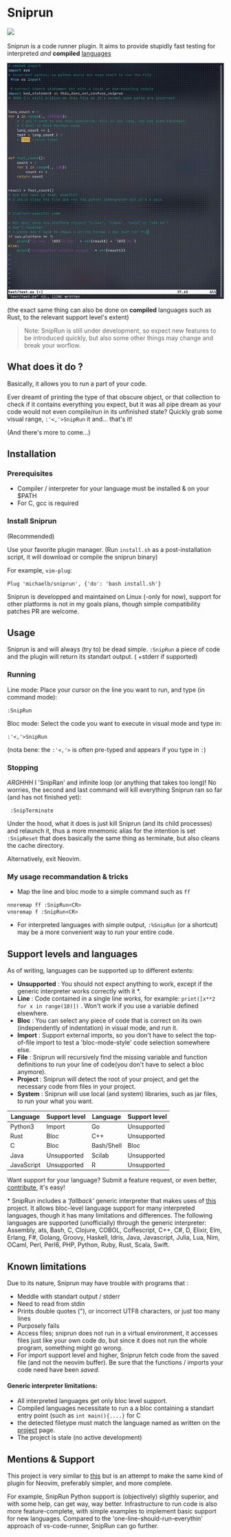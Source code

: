 # Sniprun

![](https://img.shields.io/badge/sniprun-v0.3.0-green.svg)

Sniprun is a code runner plugin. It aims to provide stupidly fast testing for interpreted _and_ **compiled** [languages](#support-levels-and-languages)

![](demo.gif)

(the exact same thing can also be done on **compiled** languages such as Rust, to the relevant support level's extent)

> Note: SnipRun is still under development, so expect new features to be introduced quickly, but also some other things may change and break your worflow.

## What does it do ?

Basically, it allows you to run a part of your code.

Ever dreamt of printing the type of that obscure object, or that collection to check if it contains everything you expect, but it was all pipe dream as your code would not even compile/run in its unfinished state?
Quickly grab some visual range, `:'<,'>SnipRun` it and... that's it!

(And there's more to come...)

## Installation

### Prerequisites

- Compiler / interpreter for your language must be installed & on your \$PATH
- For C, gcc is required

### Install Sniprun

(Recommended)

Use your favorite plugin manager.
(Run `install.sh` as a post-installation script, it will download or compile the sniprun binary)

For example, `vim-plug`:

```vim
Plug 'michaelb/sniprun', {'do': 'bash install.sh'}
```

Sniprun is developped and maintained on Linux (-only for now), support for other platforms is not in my goals plans, though simple compatibility patches PR are welcome.

## Usage

Sniprun is and will always (try to) be dead simple. `:SnipRun` a piece of code and the plugin will return its standart output. ( +stderr if supported)

### Running

Line mode: Place your cursor on the line you want to run, and type (in command mode):

```vim
:SnipRun

```

Bloc mode: Select the code you want to execute in visual mode and type in:

```vim
:'<,'>SnipRun
```

(nota bene: the `:'<,'>` is often pre-typed and appears if you type in `:`)

### Stopping

_ARGHHH_ I 'SnipRan' and infinite loop (or anything that takes too long)!
No worries, the second and last command will kill everything Sniprun ran so far (and has not finished yet):

```vim
 :SnipTerminate
```

Under the hood, what it does is just kill Sniprun (and its child processes) and relaunch it, thus a more mnemonic alias for the intention is set `:SnipReset` that does basically the same thing as terminate, but also cleans the cache directory.

Alternatively, exit Neovim.

### My usage recommandation & tricks

- Map the line and bloc mode to a simple command such as `ff`

```
nnoremap ff :SnipRun<CR>
vnoremap f :SnipRun<CR>
```

- For interpreted languages with simple output, `:%SnipRun` (or a shortcut) may be a more convenient way to run your entire code.

## Support levels and languages

As of writing, languages can be supported up to different extents:

- **Unsupported** : You should not expect anything to work, except if the generic interpreter works correctly with it \*.
- **Line** : Code contained in a single line works, for example: `print([x**2 for x in range(10)])` . Won't work if you use a variable defined elsewhere.
- **Bloc** : You can select any piece of code that is correct on its own (independently of indentation) in visual mode, and run it.
- **Import** : Support external imports, so you don't have to select the top-of-file import to test a 'bloc-mode-style' code selection somewhere else.
- **File** : Sniprun will recursively find the missing variable and function definitions to run your line of code(you don't have to select a bloc anymore).
- **Project** : Sniprun will detect the root of your project, and get the necessary code from files in your project.
- **System** : Sniprun will use local (and system) libraries, such as jar files, to run your what you want.

| Language   | Support level | Language   | Support level |
| ---------- | ------------- | ---------- | ------------- |
| Python3    | Import        | Go         | Unsupported   |
| Rust       | Bloc          | C++        | Unsupported   |
| C          | Bloc          | Bash/Shell | Bloc          |
| Java       | Unsupported   | Scilab     | Unsupported   |
| JavaScript | Unsupported   | R          | Unsupported   |

Want support for your language? Submit a feature request, or even better, [contribute](CONTRIBUTING.md), it's easy!

\* SnipRun includes a _'fallback'_ generic interpreter that makes uses of [this](https://github.com/prasmussen/glot-code-runner) project. It allows bloc-level language support for many interpreted languages, though it has many limitations and differences. The following languages are supported (unofficially) through the generic interpreter: Assembly, ats, Bash, C, Clojure, COBOL, Coffescript, C++, C#, D, Elixir, Elm, Erlang, F#, Golang, Groovy, Haskell, Idris, Java, Javascript, Julia, Lua, Nim, OCaml, Perl, Perl6, PHP, Python, Ruby, Rust, Scala, Swift.

## Known limitations

Due to its nature, Sniprun may have trouble with programs that :

- Meddle with standart output / stderr
- Need to read from stdin
- Prints double quotes ("), or incorrect UTF8 characters, or just too many lines
- Purposely fails
- Access files; sniprun does not run in a virtual environment, it accesses files just like your own code do, but since it does not run the whole program, something might go wrong.
- For import support level and higher, Sniprun fetch code from the saved file (and not the neovim buffer). Be sure that the functions / imports your code need have been _saved_.

#### Generic interpreter limitations:

- All interpreted languages get only bloc level support.
- Compiled languages necessitate to run a a bloc containing a standart entry point (such as `int main(){....}` for C
- the detected filetype must match the language named as written on the [project](https://github.com/prasmussen/glot-code-runner) page.
- The project is stale (no active development)

## Mentions & Support

This project is very similar to [this](https://github.com/formulahendry/vscode-code-runner) but is an attempt to make the same kind of plugin for Neovim, preferably simpler, and more complete.

For example, SnipRun Python support is (objectively) sligthly superior, and with some help, can get way, way better. Infrastructure to run code is also more feature-complete, with simple examples to implement basic support for new languages. Compared to the 'one-line-should-run-everythin' approach of vs-code-runner, SnipRun can go further.
